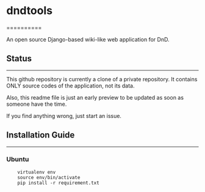 # dndtools
==========

An open source Django-based wiki-like web application for DnD.

## Status
------
This github repository is currently a clone of a private repository. It contains ONLY source codes of the application, not its data. 

Also, this readme file is just an early preview to be updated as soon as someone have the time. 

If you find anything wrong, just start an issue.

## Installation Guide
-----------------

### Ubuntu
```
    virtualenv env
    source env/bin/activate
    pip install -r requirement.txt
```
